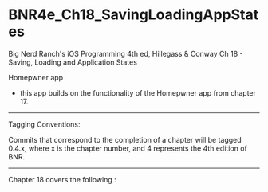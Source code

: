 BNR4e_Ch18_SavingLoadingAppStates
===================================

Big Nerd Ranch's iOS Programming 4th ed, Hillegass & Conway
Ch 18 - Saving, Loading and Application States

Homepwner app 
- this app builds on the functionality of the Homepwner app from chapter 17. 

-----------------------------------
Tagging Conventions: 

Commits that correspond to the completion of a chapter will be tagged 0.4.x, 
where x is the chapter number, and 4 represents the 4th edition of BNR. 

-----------------------------------

Chapter 18 covers the following :



